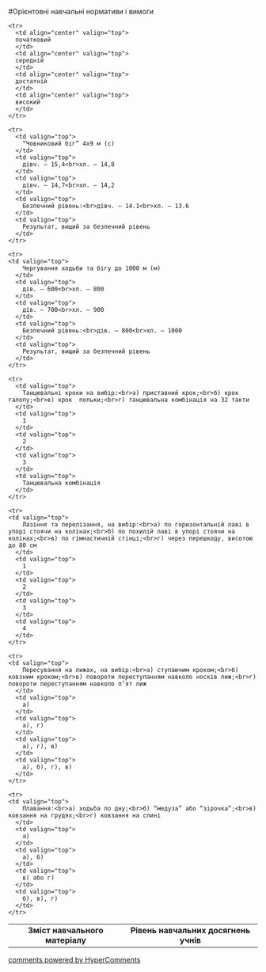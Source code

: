 <div id="hypercomments_widget" class="js-hypercomments-widget invisible"></div>

#Орієнтовні навчальні нормативи і вимоги

<table>
  <body>
    <tr>
      <td align="center" rowspan="2">
        <b>Зміст навчального матеріалу</b>
      </td>
      <td align="center" valign="top" colspan="4">
        <b>Рівень навчальних  досягнень учнів</b>
      </td>
    </tr>

    <tr>
      <td align="center" valign="top">
      початковий
      </td>
      <td align="center" valign="top">
      середній
      </td>
      <td align="center" valign="top">
      достатній
      </td>
      <td align="center" valign="top">
      високий
      </td>
    </tr>

    <tr>
      <td valign="top">
        “Човниковий біг” 4х9 м (с)
      </td>
      <td valign="top">
        дівч. – 15,4<br>хл. – 14,8
      </td>
      <td valign="top">
        дівч. – 14,7<br>хл. – 14,2
      </td>
      <td valign="top">
        Безпечний рівень:<br>дівч. – 14.1<br>хл. – 13.6
      </td>
      <td valign="top">
        Результат, вищий за безпечний рівень
      </td>
    </tr>

    <tr>
    <td valign="top">
        Чергування ходьби та бігу до 1000 м (м)
      </td>
      <td valign="top">
        дів. – 600<br>хл. – 800
      </td>
      <td valign="top">
        дів. – 700<br>хл. – 900
      </td>
      <td valign="top">
        Безпечний рівень:<br>дів. – 800<br>хл. – 1000
      </td>
      <td valign="top">
        Результат, вищий за безпечний рівень
      </td>
    </tr>

    <tr>
      <td valign="top">
        Танцювальні кроки на вибір:<br>а) приставний крок;<br>б) крок галопу;<br>в) крок  польки;<br>г) танцювальна комбінація на 32 такти
      </td>
      <td valign="top">
        1
      </td>
      <td valign="top">
        2
      </td>
      <td valign="top">
        3
      </td>
      <td valign="top">
        Танцювальна комбінація
      </td>
    </tr>

    <tr>
    <td valign="top">
        Лазіння та перелізання, на вибір:<br>а) по горизонтальній лаві в упорі стоячи на колінах;<br>б) по похилій лаві в упорі стоячи на колінах;<br>в) по гімнастичній стінці;<br>г) через перешкоду, висотою до 80 см
      </td>
      <td valign="top">
        1
      </td>
      <td valign="top">
        2
      </td>
      <td valign="top">
        3
      </td>
      <td valign="top">
        4
      </td>
    </tr>

    <tr>
    <td valign="top">
        Пересування на лижах, на вибір:<br>а) ступаючим кроком;<br>б) ковзним кроком;<br>в) повороти переступанням навколо носків лиж;<br>г) повороти переступанням навколо п’ят лиж
      </td>
      <td valign="top">
        а)
      </td>
      <td valign="top">
        а), г)
      </td>
      <td valign="top">
        а), г), в)
      </td>
      <td valign="top">
        а), б), г), в)
      </td>
    </tr>

    <tr>
    <td valign="top">
        Плавання:<br>а) ходьба по дну;<br>б) “медуза” або “зірочка”;<br>в) ковзання на грудях;<br>г) ковзання на спині
      </td>
      <td valign="top">  
        а) 
      </td>
      <td valign="top">
        а), б)
      </td>
      <td valign="top">
        в) або г)
      </td>
      <td valign="top">
        б), в), г)
      </td>
    </tr>

    
  </body>
</table>

<div class="js-hypercomments-container">
<a href="http://hypercomments.com" class="hc-link" title="comments widget">comments powered by HyperComments</a>
</div>
